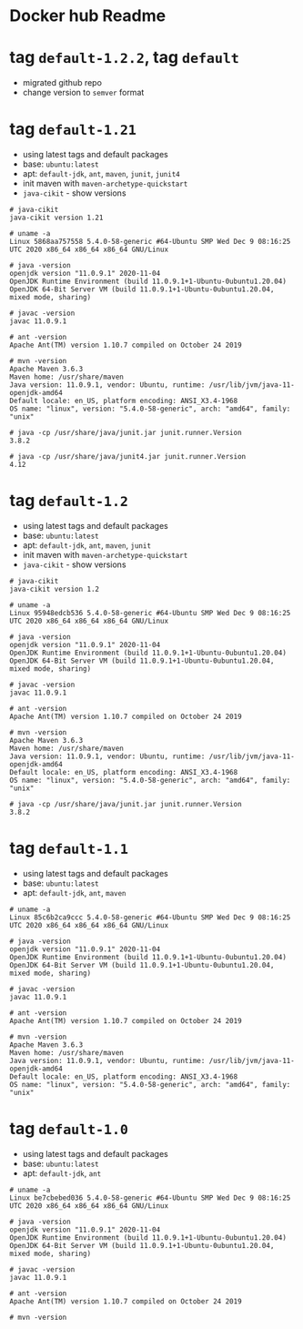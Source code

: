 # Docker hub Readme

# tag `default-1.2.2`, tag `default`

- migrated github repo
- change version to `semver` format

# tag `default-1.21`

- using latest tags and default packages
- base: `ubuntu:latest`
- apt: `default-jdk`, `ant`, `maven`, `junit`, `junit4`
- init maven with `maven-archetype-quickstart`
- `java-cikit` - show versions

```
# java-cikit
java-cikit version 1.21

# uname -a
Linux 5868aa757558 5.4.0-58-generic #64-Ubuntu SMP Wed Dec 9 08:16:25 UTC 2020 x86_64 x86_64 x86_64 GNU/Linux

# java -version
openjdk version "11.0.9.1" 2020-11-04
OpenJDK Runtime Environment (build 11.0.9.1+1-Ubuntu-0ubuntu1.20.04)
OpenJDK 64-Bit Server VM (build 11.0.9.1+1-Ubuntu-0ubuntu1.20.04, mixed mode, sharing)

# javac -version
javac 11.0.9.1

# ant -version
Apache Ant(TM) version 1.10.7 compiled on October 24 2019

# mvn -version
Apache Maven 3.6.3
Maven home: /usr/share/maven
Java version: 11.0.9.1, vendor: Ubuntu, runtime: /usr/lib/jvm/java-11-openjdk-amd64
Default locale: en_US, platform encoding: ANSI_X3.4-1968
OS name: "linux", version: "5.4.0-58-generic", arch: "amd64", family: "unix"

# java -cp /usr/share/java/junit.jar junit.runner.Version
3.8.2

# java -cp /usr/share/java/junit4.jar junit.runner.Version
4.12
```

# tag `default-1.2`

- using latest tags and default packages
- base: `ubuntu:latest`
- apt: `default-jdk`, `ant`, `maven`, `junit`
- init maven with `maven-archetype-quickstart`
- `java-cikit` - show versions

```
# java-cikit
java-cikit version 1.2

# uname -a
Linux 95948edcb536 5.4.0-58-generic #64-Ubuntu SMP Wed Dec 9 08:16:25 UTC 2020 x86_64 x86_64 x86_64 GNU/Linux

# java -version
openjdk version "11.0.9.1" 2020-11-04
OpenJDK Runtime Environment (build 11.0.9.1+1-Ubuntu-0ubuntu1.20.04)
OpenJDK 64-Bit Server VM (build 11.0.9.1+1-Ubuntu-0ubuntu1.20.04, mixed mode, sharing)

# javac -version
javac 11.0.9.1

# ant -version
Apache Ant(TM) version 1.10.7 compiled on October 24 2019

# mvn -version
Apache Maven 3.6.3
Maven home: /usr/share/maven
Java version: 11.0.9.1, vendor: Ubuntu, runtime: /usr/lib/jvm/java-11-openjdk-amd64
Default locale: en_US, platform encoding: ANSI_X3.4-1968
OS name: "linux", version: "5.4.0-58-generic", arch: "amd64", family: "unix"

# java -cp /usr/share/java/junit.jar junit.runner.Version
3.8.2
```

# tag `default-1.1`

- using latest tags and default packages
- base: `ubuntu:latest`
- apt: `default-jdk`, `ant`, `maven`

```
# uname -a
Linux 85c6b2ca9ccc 5.4.0-58-generic #64-Ubuntu SMP Wed Dec 9 08:16:25 UTC 2020 x86_64 x86_64 x86_64 GNU/Linux

# java -version
openjdk version "11.0.9.1" 2020-11-04
OpenJDK Runtime Environment (build 11.0.9.1+1-Ubuntu-0ubuntu1.20.04)
OpenJDK 64-Bit Server VM (build 11.0.9.1+1-Ubuntu-0ubuntu1.20.04, mixed mode, sharing)

# javac -version
javac 11.0.9.1

# ant -version
Apache Ant(TM) version 1.10.7 compiled on October 24 2019

# mvn -version
Apache Maven 3.6.3
Maven home: /usr/share/maven
Java version: 11.0.9.1, vendor: Ubuntu, runtime: /usr/lib/jvm/java-11-openjdk-amd64
Default locale: en_US, platform encoding: ANSI_X3.4-1968
OS name: "linux", version: "5.4.0-58-generic", arch: "amd64", family: "unix"
```

# tag `default-1.0`

- using latest tags and default packages
- base: `ubuntu:latest`
- apt: `default-jdk`, `ant`

```
# uname -a
Linux be7cbebed036 5.4.0-58-generic #64-Ubuntu SMP Wed Dec 9 08:16:25 UTC 2020 x86_64 x86_64 x86_64 GNU/Linux

# java -version
openjdk version "11.0.9.1" 2020-11-04
OpenJDK Runtime Environment (build 11.0.9.1+1-Ubuntu-0ubuntu1.20.04)
OpenJDK 64-Bit Server VM (build 11.0.9.1+1-Ubuntu-0ubuntu1.20.04, mixed mode, sharing)

# javac -version
javac 11.0.9.1

# ant -version
Apache Ant(TM) version 1.10.7 compiled on October 24 2019

# mvn -version
```
